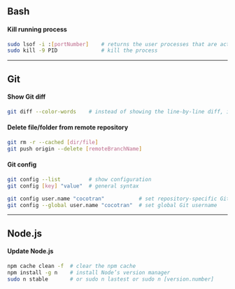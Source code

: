 ## Bash

#### Kill running process
```bash
sudo lsof -i :[portNumber]    # returns the user processes that are active on a port
sudo kill -9 PID              # kill the process
```

---

## Git

#### Show Git diff
```bash
git diff --color-words    # instead of showing the line-by-line diff, it shows only the words that changed
````

#### Delete file/folder from remote repository
```bash
git rm -r --cached [dir/file]
git push origin --delete [remoteBranchName]
```

#### Git config
```bash
git config --list         # show configuration
git config [key] "value"  # general syntax

git config user.name "cocotran"           # set repository-specific Git user name
git config --global user.name "cocotran"  # set global Git username
```

---

## Node.js

#### Update Node.js
```bash
npm cache clean -f	# clear the npm cache
npm install -g n    # install Node’s version manager
sudo n stable       # or sudo n lastest or sudo n [version.number]
```